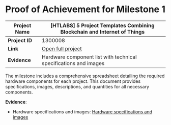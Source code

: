 # Proof of Achievement for Milestone 1

| **Project Name**| [HTLABS] 5 Project Templates Combining Blockchain and Internet of Things |
|------------|---------|
| **Project ID** | 1300008 |
| **Link** | [Open full project](https://milestones.projectcatalyst.io/projects/1300008) |
| **Evidence** | Hardware component list with technical specifications and images |

The milestone includes a comprehensive spreadsheet detailing the required hardware components for each project. This document provides specifications, images, descriptions, and quantities for all necessary components.

**Evidence**:  
 - Hardware specifications and images: [Hardware specifications and images](https://docs.google.com/spreadsheets/d/1N2E5l7I18S7kLTsPhAx_W7W_ckyxe_HtUZYI9KmzG5U/edit?gid=0#gid=0)

